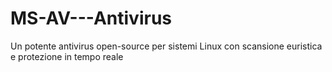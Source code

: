 # MS-AV---Antivirus
Un potente antivirus open-source per sistemi Linux con scansione euristica e protezione in tempo reale
